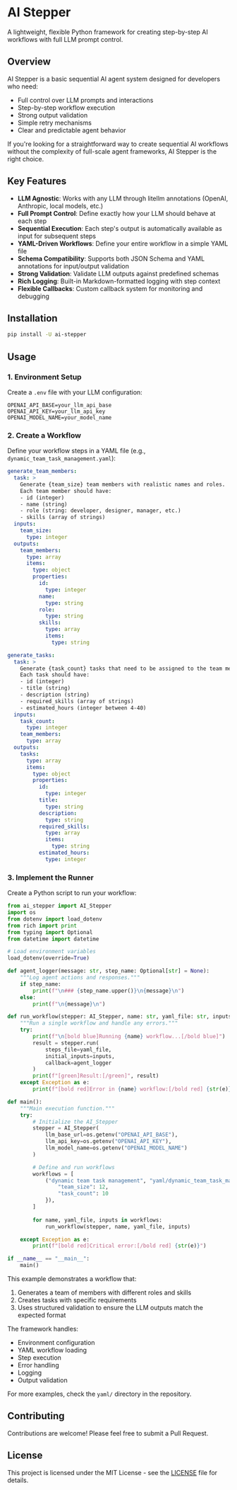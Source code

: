 # AI Stepper

A lightweight, flexible Python framework for creating step-by-step AI workflows with full LLM prompt control.

## Overview

AI Stepper is a basic sequential AI agent system designed for developers who need:
- Full control over LLM prompts and interactions
- Step-by-step workflow execution
- Strong output validation
- Simple retry mechanisms
- Clear and predictable agent behavior

If you're looking for a straightforward way to create sequential AI workflows without the complexity of full-scale agent frameworks, AI Stepper is the right choice.

## Key Features

- **LLM Agnostic**: Works with any LLM through litellm annotations (OpenAI, Anthropic, local models, etc.)
- **Full Prompt Control**: Define exactly how your LLM should behave at each step
- **Sequential Execution**: Each step's output is automatically available as input for subsequent steps
- **YAML-Driven Workflows**: Define your entire workflow in a simple YAML file
- **Schema Compatibility**: Supports both JSON Schema and YAML annotations for input/output validation
- **Strong Validation**: Validate LLM outputs against predefined schemas
- **Rich Logging**: Built-in Markdown-formatted logging with step context
- **Flexible Callbacks**: Custom callback system for monitoring and debugging

## Installation

```bash
pip install -U ai-stepper
```

## Usage

### 1. Environment Setup
Create a `.env` file with your LLM configuration:

```env
OPENAI_API_BASE=your_llm_api_base
OPENAI_API_KEY=your_llm_api_key
OPENAI_MODEL_NAME=your_model_name
```

### 2. Create a Workflow
Define your workflow steps in a YAML file (e.g., `dynamic_team_task_management.yaml`):

```yaml
generate_team_members:
  task: >
    Generate {team_size} team members with realistic names and roles.
    Each team member should have:
    - id (integer)
    - name (string)
    - role (string: developer, designer, manager, etc.)
    - skills (array of strings)
  inputs:
    team_size:
      type: integer
  outputs:
    team_members:
      type: array
      items:
        type: object
        properties:
          id:
            type: integer
          name:
            type: string
          role:
            type: string
          skills:
            type: array
            items:
              type: string

generate_tasks:
  task: >
    Generate {task_count} tasks that need to be assigned to the team members {team_members}.
    Each task should have:
    - id (integer)
    - title (string)
    - description (string)
    - required_skills (array of strings)
    - estimated_hours (integer between 4-40)
  inputs:
    task_count:
      type: integer
    team_members:
      type: array
  outputs:
    tasks:
      type: array
      items:
        type: object
        properties:
          id:
            type: integer
          title:
            type: string
          description:
            type: string
          required_skills:
            type: array
            items:
              type: string
          estimated_hours:
            type: integer
```

### 3. Implement the Runner
Create a Python script to run your workflow:

```python
from ai_stepper import AI_Stepper
import os
from dotenv import load_dotenv
from rich import print
from typing import Optional
from datetime import datetime

# Load environment variables
load_dotenv(override=True)

def agent_logger(message: str, step_name: Optional[str] = None):
    """Log agent actions and responses."""
    if step_name:
        print(f"\n### {step_name.upper()}\n{message}\n")
    else:
        print(f"\n{message}\n")

def run_workflow(stepper: AI_Stepper, name: str, yaml_file: str, inputs: dict) -> None:
    """Run a single workflow and handle any errors."""
    try:
        print(f"\n[bold blue]Running {name} workflow...[/bold blue]")
        result = stepper.run(
            steps_file=yaml_file,
            initial_inputs=inputs,
            callback=agent_logger
        )
        print(f"[green]Result:[/green]", result)
    except Exception as e:
        print(f"[bold red]Error in {name} workflow:[/bold red] {str(e)}")

def main():
    """Main execution function."""
    try:
        # Initialize the AI_Stepper
        stepper = AI_Stepper(
            llm_base_url=os.getenv("OPENAI_API_BASE"),
            llm_api_key=os.getenv("OPENAI_API_KEY"),
            llm_model_name=os.getenv("OPENAI_MODEL_NAME")
        )

        # Define and run workflows
        workflows = [
            ("dynamic team task management", "yaml/dynamic_team_task_management.yaml", {
                "team_size": 12,
                "task_count": 10
            }),
        ]
    
        for name, yaml_file, inputs in workflows:
            run_workflow(stepper, name, yaml_file, inputs)

    except Exception as e:
        print(f"[bold red]Critical error:[/bold red] {str(e)}")

if __name__ == "__main__":
    main()
```

This example demonstrates a workflow that:
1. Generates a team of members with different roles and skills
2. Creates tasks with specific requirements
3. Uses structured validation to ensure the LLM outputs match the expected format

The framework handles:
- Environment configuration
- YAML workflow loading
- Step execution
- Error handling
- Logging
- Output validation

For more examples, check the `yaml/` directory in the repository.

## Contributing

Contributions are welcome! Please feel free to submit a Pull Request.

## License

This project is licensed under the MIT License - see the [LICENSE](LICENSE) file for details.
